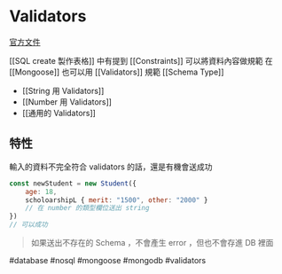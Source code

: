 # Validators
[官方文件](https://mongoosejs.com/docs/schematypes.html#string-validators)

[[SQL create 製作表格]] 中有提到 [[Constraints]] 可以將資料內容做規範
在 [[Mongoose]] 也可以用 [[Validators]] 規範 [[Schema Type]] 

- [[String 用 Validators]]
- [[Number 用 Validators]]
- [[通用的 Validators]]


## 特性
輸入的資料不完全符合 validators 的話，還是有機會送成功
```js
const newStudent = new Student({
	age: 18,
	scholoarshipL { merit: "1500", other: "2000" }	
	// 在 number 的類型欄位送出 string
})
// 可以成功
```

> 如果送出不存在的 Schema ，不會產生 error ，但也不會存進 DB 裡面


#database #nosql #mongoose #mongodb #validators